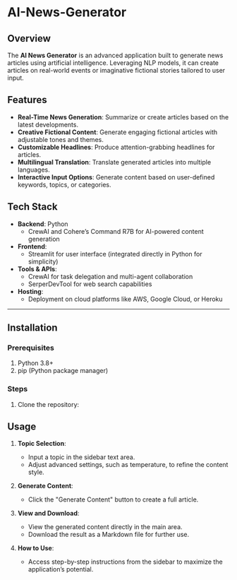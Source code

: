 # AI-News-Generator

## Overview
The **AI News Generator** is an advanced application built to generate news articles using artificial intelligence. Leveraging NLP models, it can create articles on real-world events or imaginative fictional stories tailored to user input.


## Features

- **Real-Time News Generation**: Summarize or create articles based on the latest developments.
- **Creative Fictional Content**: Generate engaging fictional articles with adjustable tones and themes.
- **Customizable Headlines**: Produce attention-grabbing headlines for articles.
- **Multilingual Translation**: Translate generated articles into multiple languages.
- **Interactive Input Options**: Generate content based on user-defined keywords, topics, or categories.



## Tech Stack

- **Backend**: Python
  - CrewAI and Cohere’s Command R7B for AI-powered content generation
- **Frontend**:
  - Streamlit for user interface (integrated directly in Python for simplicity)
- **Tools & APIs**:
  - CrewAI for task delegation and multi-agent collaboration
  - SerperDevTool for web search capabilities
- **Hosting**:
  - Deployment on cloud platforms like AWS, Google Cloud, or Heroku

---

## Installation

### Prerequisites

1. Python 3.8+
2. pip (Python package manager)

### Steps

1. Clone the repository:




## Usage

1. **Topic Selection**:
   - Input a topic in the sidebar text area.
   - Adjust advanced settings, such as temperature, to refine the content style.

2. **Generate Content**:
   - Click the "Generate Content" button to create a full article.

3. **View and Download**:
   - View the generated content directly in the main area.
   - Download the result as a Markdown file for further use.

4. **How to Use**:
   - Access step-by-step instructions from the sidebar to maximize the application’s potential.
